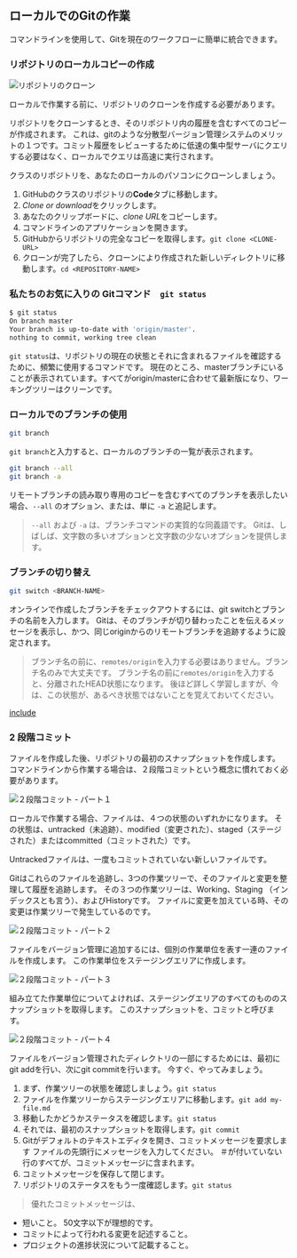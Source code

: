 ## ローカルでのGitの作業

コマンドラインを使用して、Gitを現在のワークフローに簡単に統合できます。

### リポジトリのローカルコピーの作成

![リポジトリのクローン](../img/clone-diagram.png)

ローカルで作業する前に、リポジトリのクローンを作成する必要があります。

リポジトリをクローンするとき、そのリポジトリ内の履歴を含むすべてのコピーが作成されます。 これは、gitのような分散型バージョン管理システムのメリットの１つです。コミット履歴をレビューするために低速の集中型サーバにクエリする必要はなく、ローカルでクエリは高速に実行されます。

クラスのリポジトリを、あなたのローカルのパソコンにクローンしましょう。

1. GitHubのクラスのリポジトリの**Code**タブに移動します。
2. *Clone or download*をクリックします。
3. あなたのクリップボードに、*clone URL*をコピーします。
4. コマンドラインのアプリケーションを開きます。
5. GitHubからリポジトリの完全なコピーを取得します。`git clone <CLONE-URL>`
6. クローンが完了したら、クローンにより作成された新しいディレクトリに移動します。`cd <REPOSITORY-NAME>`

### 私たちのお気に入りの Gitコマンド　`git status`

```sh
$ git status
On branch master
Your branch is up-to-date with 'origin/master'.
nothing to commit, working tree clean
```

` git status `は、リポジトリの現在の状態とそれに含まれるファイルを確認するために、頻繁に使用するコマンドです。 現在のところ、masterブランチにいることが表示されています。すべてがorigin/masterに合わせて最新版になり、ワーキングツリーはクリーンです。

### ローカルでのブランチの使用

```sh
git branch
```

`git branch`と入力すると、ローカルのブランチの一覧が表示されます。

```sh
git branch --all
git branch -a
```

リモートブランチの読み取り専用のコピーを含むすべてのブランチを表示したい場合、`--all` のオプション、または、単に `-a` と追記します。

> `--all` および `-a` は、ブランチコマンドの実質的な同義語です。 Gitは、しばしば、文字数の多いオプションと文字数の少ないオプションを提供します。

### ブランチの切り替え

```sh
git switch <BRANCH-NAME>
```

オンラインで作成したブランチをチェックアウトするには、git switchとブランチの名前を入力します。 Gitは、そのブランチが切り替わったことを伝えるメッセージを表示し、かつ、同じoriginからのリモートブランチを追跡するように設定されます。

> ブランチ名の前に、`remotes/origin`を入力する必要はありません。ブランチ名のみで大丈夫です。 ブランチ名の前に`remotes/origin`を入力すると、分離されたHEAD状態になります。 後ほど詳しく学習しますが、今は、この状態が、あるべき状態ではないことを覚えておいてください。

[include](06a_activity_create_file.md ':include')

### 2 段階コミット

ファイルを作成した後、リポジトリの最初のスナップショットを作成します。 コマンドラインから作業する場合は、２段階コミットという概念に慣れておく必要があります。

![２段階コミット - パート１](../img/two-stage-commit-a.png)

ローカルで作業する場合、ファイルは、４つの状態のいずれかになります。 その状態は、untracked（未追跡）、modified（変更された）、staged（ステージされた）またはcommitted（コミットされた）です。

Untrackedファイルは、一度もコミットされていない新しいファイルです。

Gitはこれらのファイルを追跡し、3つの作業ツリーで、そのファイルと変更を整理して履歴を追跡します。 その３つの作業ツリーは、Working、Staging （インデックスとも言う）、およびHistoryです。 ファイルに変更を加えている時、その変更は作業ツリーで発生しているのです。

![２段階コミット - パート２](../img/two-stage-commit-b.png)

ファイルをバージョン管理に追加するには、個別の作業単位を表す一連のファイルを作成します。 この作業単位をステージングエリアに作成します。

![２段階コミット - パート３](../img/two-stage-commit-c.png)

組み立てた作業単位についてよければ、ステージングエリアのすべてのもののスナップショットを取得します。 このスナップショットを、コミットと呼びます。

![２段階コミット - パート４](../img/two-stage-commit-d.png)

ファイルをバージョン管理されたディレクトリの一部にするためには、最初にgit addを行い、次にgit commitを行います。 今すぐ、やってみましょう。

1. まず、作業ツリーの状態を確認しましょう。` git status `
2. ファイルを作業ツリーからステージングエリアに移動します。` git add my-file.md `
3. 移動したかどうかステータスを確認します。`git status`
4. それでは、最初のスナップショットを取得します。` git commit `
5. Gitがデフォルトのテキストエディタを開き、コミットメッセージを要求します ファイルの先頭行にメッセージを入力してください。 ＃が付いていない行のすべてが、コミットメッセージに含まれます。
6. コミットメッセージを保存して閉じます。
7. リポジトリのステータスをもう一度確認します。` git status `

> 優れたコミットメッセージは、

- 短いこと。 50文字以下が理想的です。
- コミットによって行われる変更を記述すること。
- プロジェクトの進捗状況について記載すること。
